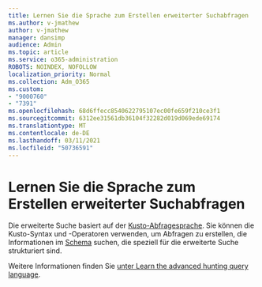 ```yaml
---
title: Lernen Sie die Sprache zum Erstellen erweiterter Suchabfragen
ms.author: v-jmathew
author: v-jmathew
manager: dansimp
audience: Admin
ms.topic: article
ms.service: o365-administration
ROBOTS: NOINDEX, NOFOLLOW
localization_priority: Normal
ms.collection: Adm_O365
ms.custom:
- "9000760"
- "7391"
ms.openlocfilehash: 68d6ffecc8540622795107ec00fe659f210ce3f1
ms.sourcegitcommit: 6312ee31561db36104f32282d019d069ede69174
ms.translationtype: MT
ms.contentlocale: de-DE
ms.lasthandoff: 03/11/2021
ms.locfileid: "50736591"
---
```

# <a name="learn-the-language-for-creating-advanced-hunting-queries"></a>Lernen Sie die Sprache zum Erstellen erweiterter Suchabfragen

Die erweiterte Suche basiert auf der [Kusto-Abfragesprache](https://go.microsoft.com/fwlink/?linkid=2144620). Sie können die Kusto-Syntax und -Operatoren verwenden, um Abfragen zu erstellen, die Informationen im [Schema](https://go.microsoft.com/fwlink/?linkid=2144621) suchen, die speziell für die erweiterte Suche strukturiert sind.

Weitere Informationen finden Sie [unter Learn the advanced hunting query language](https://go.microsoft.com/fwlink/?linkid=2144518).
